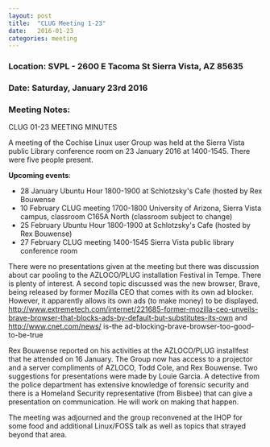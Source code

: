 ```yaml
---
layout: post
title:  "CLUG Meeting 1-23"
date:   2016-01-23
categories: meeting
---
```

### Location: SVPL - 2600 E Tacoma St Sierra Vista, AZ 85635

### Date: Saturday, January 23rd 2016

### Meeting Notes:
CLUG 01-23 MEETING MINUTES

A meeting of the Cochise Linux user Group was held at the Sierra Vista public Library conference room on 23 January 2016 at 1400-1545. There were five people present.
  
**Upcoming events**:
  
* 28 January Ubuntu Hour 1800-1900 at Schlotzsky's Cafe (hosted by Rex Bouwense
* 10 February CLUG meeting 1700-1800 University of Arizona, Sierra Vista campus, classroom C165A North (classroom subject to change)
* 25 February Ubuntu Hour 1800-1900 at Schlotzsky's Cafe (hosted by Rex Bouwense)
* 27 February CLUG meeting 1400-1545 Sierra Vista public library conference room
  
  
There were no presentations given at the meeting but there was discussion about car pooling to the AZLOCO/PLUG installation Festival in Tempe. There is plenty of interest. A second topic discussed was the new browser, Brave, being released by former Mozilla CEO that comes with its own ad blocker. However, it apparently allows its own ads (to make money) to be displayed. <http://www.extremetech.com/internet/221685-former-mozilla-ceo-unveils-brave-browser-that-blocks-ads-by-default-but-substitutes-its-own> and <http://www.cnet.com/news/> is-the ad-blocking-brave-browser-too-good-to-be-true
  
Rex Bouwense reported on his activities at the AZLOCO/PLUG installfest that he attended on 16 January. The Group now has access to a projector and a server compliments of AZLOCO, Todd Cole, and Rex Bouwense. Two suggestions for presentations were made by Louie Garcia. A detective from the police department has extensive knowledge of forensic security and there is a Homeland Security representative (from Bisbee) that can give a presentation on communication. He will work on making that happen.
  
The meeting was adjourned and the group reconvened at the IHOP for some food and additional Linux/FOSS talk as well as topics that strayed beyond that area.
